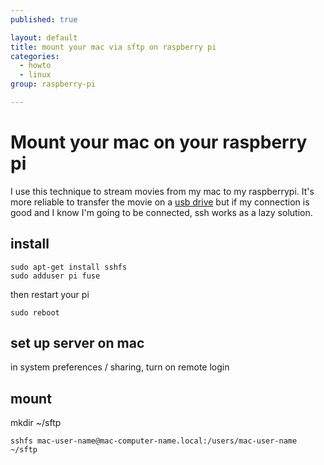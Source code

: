 ```yaml
---
published: true

layout: default
title: mount your mac via sftp on raspberry pi
categories:
  - howto
  - linux
group: raspberry-pi

---
```


# Mount your mac on your raspberry pi

I use this technique to stream movies from my mac to my raspberrypi. It's more reliable to transfer the movie on a [usb drive](/rpi-hfs) but if my connection is good and I know I'm going to be connected, ssh works as a lazy solution.

## install

	sudo apt-get install sshfs
	sudo adduser pi fuse

then restart your pi

	sudo reboot

## set up server on mac

in system preferences / sharing, turn on remote login

## mount

mkdir ~/sftp

	sshfs mac-user-name@mac-computer-name.local:/users/mac-user-name ~/sftp
